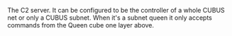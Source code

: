 The C2 server. It can be configured to be the controller of a whole CUBUS net or only a CUBUS subnet. When it's a subnet queen it only accepts commands from the Queen cube one layer above.